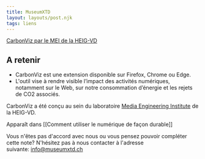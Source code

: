 ```yaml
---
title: MuseumXTD
layout: layouts/post.njk
tags: liens
---
```

[CarbonViz par le MEI de la HEIG-VD](https://heig-vd.ch/rad/instituts/mei/projets/carbonviz?utm_medium=email&utm_campaign=NewsInfoPress_aout_2022&utm_content=NewsInfoPress_aout_2022+Preview+CID_cb7e5764aea75abddf593065dc6d860b&utm_source=heig%20vd&utm_term=ici)

## A retenir
- CarbonViz est une extension disponible sur Firefox, Chrome ou Edge.
- L'outil vise à rendre visible l’impact des activités numériques, notamment sur le Web, sur notre consommation d’énergie et les rejets de CO2 associés. 
  
CarbonViz a été conçu au sein du laboratoire [Media Engineering Institute](https://heig-vd.ch/rad/instituts/mei) de la HEIG-VD. 


Apparaît dans [[Comment utiliser le numérique de façon durable]]

Vous n'êtes pas d'accord avec nous ou vous pensez pouvoir compléter cette note? N'hésitez pas à nous contacter à l'adresse suivante: [info@museumxtd.ch](mailto:info@museumxtd.ch)
